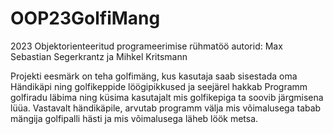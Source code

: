 # OOP23GolfiMang
2023 Objektorienteeritud programeerimise rühmatöö
autorid: Max Sebastian Segerkrantz ja Mihkel Kritsmann

Projekti eesmärk on teha golfimäng, kus kasutaja saab sisestada oma Händikäpi
ning golfikeppide löögipikkused ja seejärel hakkab Programm golfiradu läbima ning küsima kasutajalt
mis golfikepiga ta soovib järgmisena lüüa. Vastavalt händikäpile, arvutab programm välja
mis võimalusega tabab mängija golfipalli hästi ja mis võimalusega läheb löök metsa.
